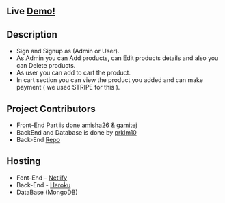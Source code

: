 ## Live [Demo!](https://promajor.netlify.app/) 

## Description

* Sign and Signup as (Admin or User).
* As Admin you can Add products, can Edit products details and also you can Delete products.
* As user you can add to cart the product.
* In cart section you can view the product you added and can make payment ( we used STRIPE for this ).


## Project Contributors 

* Front-End Part is done [amisha26](https://github.com/amisha26) & [gamitej](https://github.com/gamitej) 
* BackEnd and Database is done by [prklm10](https://github.com/prklm10)
* Back-End [Repo](https://github.com/prklm10/E-Commerce-MERN) 

## Hosting 

* Font-End - [Netlify](https://www.netlify.com/)
* Back-End - [Heroku](https://www.heroku.com/)
* DataBase (MongoDB)
